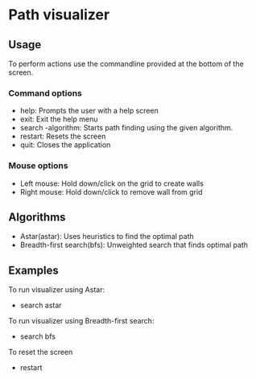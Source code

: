 # Path visualizer

## Usage

To perform actions use the commandline provided at the bottom of the screen.  

### Command options
* help: Prompts the user with a help screen
* exit: Exit the help menu   
* search -algorithm:  Starts path finding using the given algorithm. 
* restart: Resets the screen
* quit: Closes the application

### Mouse options
* Left mouse: Hold down/click on the grid to create walls
* Right mouse: Hold down/click to remove wall from grid

## Algorithms
* Astar(astar): Uses heuristics to find the optimal path
* Breadth-first search(bfs): Unweighted search that finds optimal path

## Examples
To run visualizer using Astar:  
* search astar   

To run visualizer using Breadth-first search:   
* search bfs

To reset the screen
* restart


